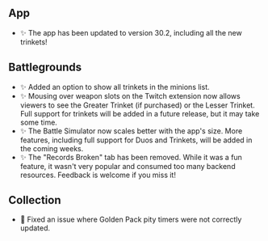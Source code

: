 ## App

-   ✨ The app has been updated to version 30.2, including all the new trinkets!

## Battlegrounds

-   ✨ Added an option to show all trinkets in the minions list.
-   ✨ Mousing over weapon slots on the Twitch extension now allows viewers to see the Greater Trinket (if purchased) or the Lesser Trinket. Full support for trinkets will be added in a future release, but it may take some time.
-   ✨ The Battle Simulator now scales better with the app's size. More features, including full support for Duos and Trinkets, will be added in the coming weeks.
-   ✨ The "Records Broken" tab has been removed. While it was a fun feature, it wasn't very popular and consumed too many backend resources. Feedback is welcome if you miss it!

## Collection

-   🐞 Fixed an issue where Golden Pack pity timers were not correctly updated.
